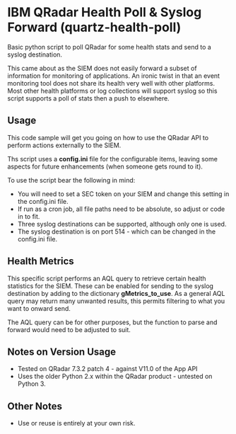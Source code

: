 # IBM QRadar Health Poll & Syslog Forward (quartz-health-poll)
Basic python script to poll QRadar for some health stats and send to a syslog destination.

This came about as the SIEM does not easily forward a subset of information for monitoring
of applications. An ironic twist in that an event monitoring tool does not share its health very
well with other platforms. Most other health platforms or log collections will support syslog
so this script supports a poll of stats then a push to elsewhere.

## Usage
This code sample will get you going on how to use the QRadar API to perform actions externally to 
the SIEM. 

Ths script uses a **config.ini** file for the configurable items, leaving some aspects for future
enhancements (when someone gets round to it).

To use the script bear the following in mind:

* You will need to set a SEC token on your SIEM and change this setting in the config.ini file.
* If run as a cron job, all file paths need to be absolute, so adjust or code in to fit.
* Three syslog destinations can be supported, although only one is used. 
* The syslog destination is on port 514 - which can be changed in the config.ini file.

## Health Metrics
This specific script performs an AQL query to retrieve certain health statistics for the SIEM. These
can be enabled for sending to the syslog destination by adding to the dictionary **gMetrics_to_use**. 
As a general AQL query may return many unwanted results, this permits filtering to what you want 
to onward send.

The AQL query can be for other purposes, but the function to parse and forward would need to 
be adjusted to suit.

## Notes on Version Usage
* Tested on QRadar 7.3.2 patch 4 - against V11.0 of the App API
* Uses the older Python 2.x within the QRadar product - untested on Python 3.

## Other Notes
* Use or reuse is entirely at your own risk.
